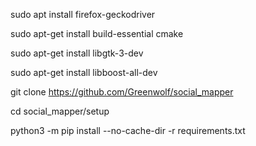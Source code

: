 sudo apt install firefox-geckodriver 

  sudo apt-get install build-essential cmake

  sudo apt-get install libgtk-3-dev

  sudo apt-get install libboost-all-dev

  git clone https://github.com/Greenwolf/social_mapper

  cd social_mapper/setup

  python3 -m pip install --no-cache-dir -r requirements.txt 

